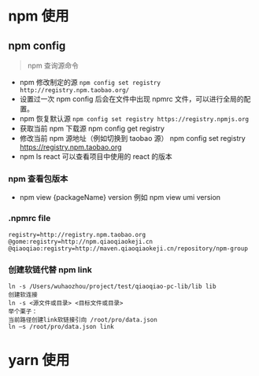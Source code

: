 <!--
 * @Description:
 * @Autor: 吴浩舟
 * @Date: 2021-12-09 16:01:17
 * @LastEditors: 吴浩舟
 * @LastEditTime: 2022-07-25 16:01:01
-->

# npm 使用

## npm config

> npm 查询源命令

- npm 修改制定的源 `npm config set registry http://registry.npm.taobao.org/ `
- 设置过一次 npm config 后会在文件中出现 npmrc 文件，可以进行全局的配置。
- npm 恢复默认源 `npm config set registry https://registry.npmjs.org `
- 获取当前 npm 下载源 npm config get registry
- 修改当前 npm 源地址（例如切换到 taobao 源） npm config set registry https://registry.npm.taobao.org
- npm ls react 可以查看项目中使用的 react 的版本

### npm 查看包版本

- npm view {packageName} version 例如 npm view umi version

### .npmrc file

```
registry=http://registry.npm.taobao.org
@gome:registry=http://npm.qiaoqiaokeji.cn
@qiaoqiao:registry=http://maven.qiaoqiaokeji.cn/repository/npm-group
```

### 创建软链代替 npm link

```
ln -s /Users/wuhaozhou/project/test/qiaoqiao-pc-lib/lib lib
创建软连接
ln -s <源文件或目录> <目标文件或目录>
举个栗子：
当前路径创建link软链接引向 /root/pro/data.json
ln –s /root/pro/data.json link
```

# yarn 使用
